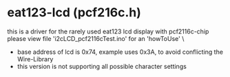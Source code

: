 # eat123-lcd (pcf216c.h)
this is a driver for the rarely used eat123 lcd display with pcf2116c-chip \
 please view file 'i2cLCD_pcf2116cTest.ino' for an 'howToUse' \
 - base address of lcd is 0x74, example uses 0x3A, to avoid conflicting the Wire-Library
 - this version is not supporting all possible character settings
